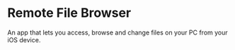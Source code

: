 # Remote File Browser
An app that lets you access, browse and change files on your PC from your iOS device.
